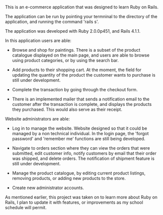This is an e-commerce application that was designed to learn Ruby on Rails.

The application can be run by pointing your termninal to the directory of the application, and running the command 'rails s'.

The application was developed with Ruby 2.0.0p451, and Rails 4.1.1.

In this application users are able:

- Browse and shop for paintings. There is a subset of the product catalogue displayed on the main page, and users are able to browse using product categories, or by using the search bar.

- Add products to their shopping cart. At the moment, the field for updating the quantity of the product the customer wants to purchase is still under development.

- Complete the transaction by going through the checkout form.

- There is an implemented mailer that sends a notification email to the customer after the transaction is complete, and displays the products they purchased. This would also serve as their receipt.

Website administrators are able:

- Log in to manage the website. Website designed so that it could be managed by a non technical individual. In the login page, the 'forgot password' and 'remember me' functions are still being developed. 

- Navigate to orders section where they can view the orders that were submitted, edit customer info, notify customers by email that their order was shipped, and delete orders. The notification of shipment feature is still under development.

- Manage the product catalogue, by editing current product listings, removing products, or adding new products to the store.

- Create new administrator accounts.

As mentioned earlier, this project was taken on to learn more about Ruby on Rails, I plan to update it with features, or improvements as my school schedule will permit. 